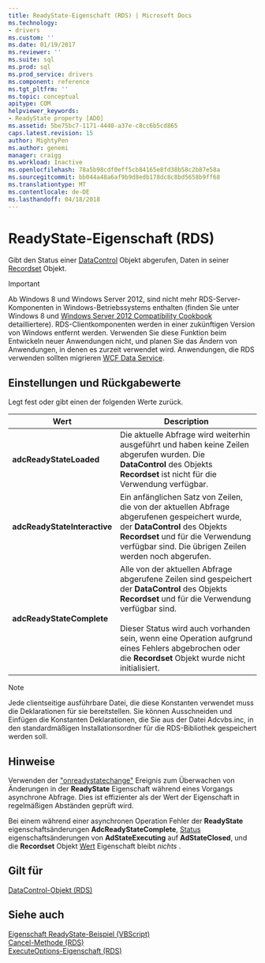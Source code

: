```yaml
---
title: ReadyState-Eigenschaft (RDS) | Microsoft Docs
ms.technology:
- drivers
ms.custom: ''
ms.date: 01/19/2017
ms.reviewer: ''
ms.suite: sql
ms.prod: sql
ms.prod_service: drivers
ms.component: reference
ms.tgt_pltfrm: ''
ms.topic: conceptual
apitype: COM
helpviewer_keywords:
- ReadyState property [ADO]
ms.assetid: 5be75bc7-1171-4440-a37e-c8cc6b5cd865
caps.latest.revision: 15
author: MightyPen
ms.author: genemi
manager: craigg
ms.workload: Inactive
ms.openlocfilehash: 78a5b98cdf0eff5cb84165e8fd38b58c2b87e58a
ms.sourcegitcommit: bb044a48a6af9b9d8edb178dc8c8bd5658b9ff68
ms.translationtype: MT
ms.contentlocale: de-DE
ms.lasthandoff: 04/18/2018
---
```

# <a name="readystate-property-rds"></a>ReadyState-Eigenschaft (RDS)
Gibt den Status einer [DataControl](../../../ado/reference/rds-api/datacontrol-object-rds.md) Objekt abgerufen, Daten in seiner [Recordset](../../../ado/reference/ado-api/recordset-object-ado.md) Objekt.  
  
> [!IMPORTANT]
>  Ab Windows 8 und Windows Server 2012, sind nicht mehr RDS-Server-Komponenten in Windows-Betriebssystems enthalten (finden Sie unter Windows 8 und [Windows Server 2012 Compatibility Cookbook](https://www.microsoft.com/en-us/download/details.aspx?id=27416) detailliertere). RDS-Clientkomponenten werden in einer zukünftigen Version von Windows entfernt werden. Verwenden Sie diese Funktion beim Entwickeln neuer Anwendungen nicht, und planen Sie das Ändern von Anwendungen, in denen es zurzeit verwendet wird. Anwendungen, die RDS verwenden sollten migrieren [WCF Data Service](http://go.microsoft.com/fwlink/?LinkId=199565).  
  
## <a name="settings-and-return-values"></a>Einstellungen und Rückgabewerte  
 Legt fest oder gibt einen der folgenden Werte zurück.  
  
|Wert|Description|  
|-----------|-----------------|  
|**adcReadyStateLoaded**|Die aktuelle Abfrage wird weiterhin ausgeführt und haben keine Zeilen abgerufen wurden. Die **DataControl** des Objekts **Recordset** ist nicht für die Verwendung verfügbar.|  
|**adcReadyStateInteractive**|Ein anfänglichen Satz von Zeilen, die von der aktuellen Abfrage abgerufenen gespeichert wurde, der **DataControl** des Objekts **Recordset** und für die Verwendung verfügbar sind. Die übrigen Zeilen werden noch abgerufen.|  
|**adcReadyStateComplete**|Alle von der aktuellen Abfrage abgerufene Zeilen sind gespeichert der **DataControl** des Objekts **Recordset** und für die Verwendung verfügbar sind.<br /><br /> Dieser Status wird auch vorhanden sein, wenn eine Operation aufgrund eines Fehlers abgebrochen oder die **Recordset** Objekt wurde nicht initialisiert.|  
  
> [!NOTE]
>  Jede clientseitige ausführbare Datei, die diese Konstanten verwendet muss die Deklarationen für sie bereitstellen. Sie können Ausschneiden und Einfügen die Konstanten Deklarationen, die Sie aus der Datei Adcvbs.inc, in den standardmäßigen Installationsordner für die RDS-Bibliothek gespeichert werden soll.  
  
## <a name="remarks"></a>Hinweise  
 Verwenden der ["onreadystatechange"](../../../ado/reference/rds-api/onreadystatechange-event-rds.md) Ereignis zum Überwachen von Änderungen in der **ReadyState** Eigenschaft während eines Vorgangs asynchrone Abfrage. Dies ist effizienter als der Wert der Eigenschaft in regelmäßigen Abständen geprüft wird.  
  
 Bei einem während einer asynchronen Operation Fehler der **ReadyState** eigenschaftsänderungen **AdcReadyStateComplete**, [Status](../../../ado/reference/ado-api/state-property-ado.md) eigenschaftsänderungen von **AdStateExecuting** auf **AdStateClosed**, und die **Recordset** Objekt [Wert](../../../ado/reference/ado-api/value-property-ado.md) Eigenschaft bleibt *nichts* .  
  
## <a name="applies-to"></a>Gilt für  
 [DataControl-Objekt (RDS)](../../../ado/reference/rds-api/datacontrol-object-rds.md)  
  
## <a name="see-also"></a>Siehe auch  
 [Eigenschaft ReadyState-Beispiel (VBScript)](../../../ado/reference/rds-api/readystate-property-example-vbscript.md)   
 [Cancel-Methode (RDS)](../../../ado/reference/rds-api/cancel-method-rds.md)   
 [ExecuteOptions-Eigenschaft (RDS)](../../../ado/reference/rds-api/executeoptions-property-rds.md)


